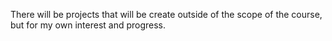 There will be projects that will be create outside of the scope of the course, but for my own interest and progress.
